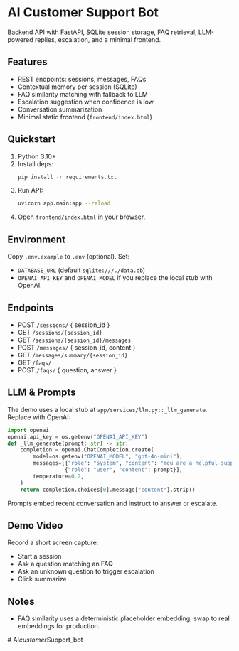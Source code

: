 # AI Customer Support Bot

Backend API with FastAPI, SQLite session storage, FAQ retrieval, LLM-powered replies, escalation, and a minimal frontend.

## Features
- REST endpoints: sessions, messages, FAQs
- Contextual memory per session (SQLite)
- FAQ similarity matching with fallback to LLM
- Escalation suggestion when confidence is low
- Conversation summarization
- Minimal static frontend (`frontend/index.html`)

## Quickstart

1. Python 3.10+
2. Install deps:
   ```bash
   pip install -r requirements.txt
   ```
3. Run API:
   ```bash
   uvicorn app.main:app --reload
   ```
4. Open `frontend/index.html` in your browser.

## Environment

Copy `.env.example` to `.env` (optional). Set:
- `DATABASE_URL` (default `sqlite:///./data.db`)
- `OPENAI_API_KEY` and `OPENAI_MODEL` if you replace the local stub with OpenAI.

## Endpoints

- POST `/sessions/` { session_id }
- GET `/sessions/{session_id}`
- GET `/sessions/{session_id}/messages`
- POST `/messages/` { session_id, content }
- GET `/messages/summary/{session_id}`
- GET `/faqs/`
- POST `/faqs/` { question, answer }

## LLM & Prompts

The demo uses a local stub at `app/services/llm.py::_llm_generate`. Replace with OpenAI:

```python
import openai
openai.api_key = os.getenv("OPENAI_API_KEY")
def _llm_generate(prompt: str) -> str:
    completion = openai.ChatCompletion.create(
        model=os.getenv("OPENAI_MODEL", "gpt-4o-mini"),
        messages=[{"role": "system", "content": "You are a helpful support assistant."},
                  {"role": "user", "content": prompt}],
        temperature=0.2,
    )
    return completion.choices[0].message["content"].strip()
```

Prompts embed recent conversation and instruct to answer or escalate.

## Demo Video

Record a short screen capture:
- Start a session
- Ask a question matching an FAQ
- Ask an unknown question to trigger escalation
- Click summarize

## Notes

- FAQ similarity uses a deterministic placeholder embedding; swap to real embeddings for production.


#   A I _ c u s t o m e r _ S u p p o r t _ b o t  
 